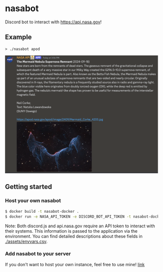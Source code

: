 # nasabot

Discord bot to interact with https://api.nasa.gov!

## Example

```
> ./nasabot apod 
```

![alt text](assets/example.png)

## Getting started

### Host your own nasabot

```bash
$ docker build -t nasabot-docker .
$ docker run -e NASA_API_TOKEN -e DISCORD_BOT_API_TOKEN -t nasabot-docker
```

Note: Both discord.js and api.nasa.gov require an API token to interact with their
systems. This information is passed to the application via the environment. You can find
detailed descriptions about these fields in [./assets/envvars.csv](envvars.csv).

### Add nasabot to your server 

If you don't want to host your own instance, feel free to use mine!
[link](https://discord.com/oauth2/authorize?client_id=701258422498099200)

